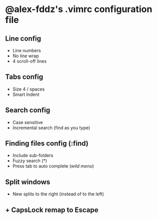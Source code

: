 # @alex-fddz's .vimrc configuration file

## Line config

- Line numbers
- No line wrap
- 4 scroll-off lines

## Tabs config

- Size 4 / spaces
- Smart Indent

## Search config

- Case sensitive
- Incremental search (find as you type)

## Finding files config (:find)

- Include sub-folders 
- Fuzzy search (\*)
- Press tab to auto complete (*wild menu*)

## Split windows

- New splits to the right (instead of to the left)

## + CapsLock remap to Escape
